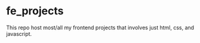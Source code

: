 # fe_projects
This repo host most/all my frontend projects that involves just html, css, and javascript.
